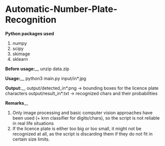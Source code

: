 # Automatic-Number-Plate-Recognition

**Python packages used** <br />
1. numpy
2. scipy
3. skimage
4. sklearn

**Before usage:**__
unzip data.zip

**Usage:**__
python3 main.py input/in*.jpg

**Output:**__
output/detected_in*.png -> bounding boxes for the licence plate characters
output/result_in*.txt -> recognized chars and their probabilities

**Remarks**__
1. Only image processing and basic computer vision approaches have been used (+ knn classifier for digits/chars), so the script is not reliable in real life situations
2. If the licence plate is either too big or too small, it might not be recognized at all, as the script is discarding them if they do not fit in certain size limits.

